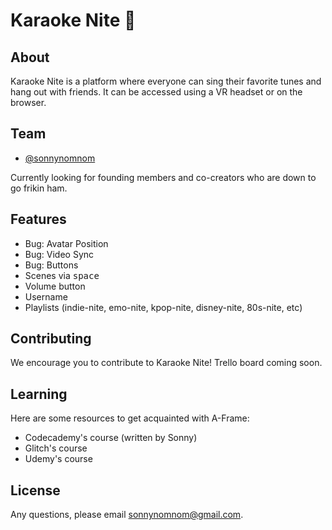 # Karaoke Nite 🔮

## About

Karaoke Nite is a platform where everyone can sing their favorite tunes and hang out with friends. It can be accessed using a VR headset or on the browser.

## Team

- [@sonnynomnom](https://www.twitter.com/sonnynomnom)

Currently looking for founding members and co-creators who are down to go frikin ham.

## Features

- Bug: Avatar Position
- Bug: Video Sync
- Bug: Buttons
- Scenes via <kbd>space</kbd>
- Volume button
- Username
- Playlists (indie-nite, emo-nite, kpop-nite, disney-nite, 80s-nite, etc)

## Contributing

We encourage you to contribute to Karaoke Nite! Trello board coming soon.

## Learning

Here are some resources to get acquainted with A-Frame:

- Codecademy's course (written by Sonny)
- Glitch's course
- Udemy's course

## License

Any questions, please email sonnynomnom@gmail.com.
